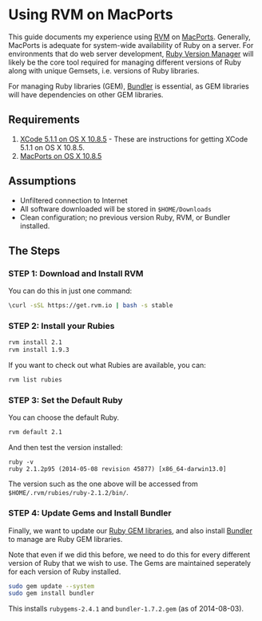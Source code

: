 # Using RVM on MacPorts

This guide documents my experience using [RVM](http://rvm.io/) on [MacPorts](https://www.macports.org/).  Generally, MacPorts is adequate for system-wide availability of Ruby on a server.  For environments that do web server development, [Ruby Version Manager](http://rvm.io/) will likely be the core tool required for managing different versions of Ruby along with unique Gemsets, i.e. versions of Ruby libraries.

For managing Ruby libraries (GEM), [Bundler](http://bundler.io/) is essential, as GEM libraries will have dependencies on other GEM libraries.

## Requirements

1. [XCode 5.1.1 on OS X 10.8.5](https://github.com/darkn3rd/devbox/blob/master/howtos/howto.xcode.md) - These are instructions for getting XCode 5.1.1 on OS X 10.8.5.
2. [MacPorts on OS X 10.8.5](https://github.com/darkn3rd/devbox/blob/master/howtos/howto.macports.md)

## Assumptions

* Unfiltered connection to Internet
* All software downloaded will be stored in ```$HOME/Downloads```
* Clean configuration; no previous version Ruby, RVM, or Bundler installed.

## The Steps

### STEP 1: Download and Install RVM

You can do this in just one command:

```bash
\curl -sSL https://get.rvm.io | bash -s stable
```
### STEP 2: Install your Rubies

```bash
rvm install 2.1
rvm install 1.9.3
```

If you want to check out what Rubies are available, you can:

```bash
rvm list rubies
```

### STEP 3: Set the Default Ruby

You can choose the default Ruby.

```bash
rvm default 2.1
```

And then test the version installed:

```
ruby -v
ruby 2.1.2p95 (2014-05-08 revision 45877) [x86_64-darwin13.0]
```

The version such as the one above will be accessed from ```$HOME/.rvm/rubies/ruby-2.1.2/bin/```.

### STEP 4: Update Gems and Install Bundler

Finally, we want to update our [Ruby GEM libraries](https://rubygems.org/), and also install [Bundler](http://bundler.io/) to manage are Ruby GEM libraries.  

Note that even if we did this before, we need to do this for every different version of Ruby that we wish to use.  The Gems are maintained seperately for each version of Ruby installed.

```bash
sudo gem update --system
sudo gem install bundler
```

This installs ```rubygems-2.4.1``` and ```bundler-1.7.2.gem``` (as of 2014-08-03).


